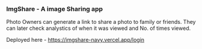 ### ImgShare - A image Sharing app 


Photo Owners can generate a link to share a photo to family or friends. They can later check analystics of when it was viewed and No. of times viewed. 


Deployed here - https://imgshare-navy.vercel.app/login
